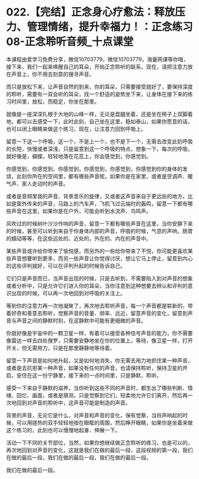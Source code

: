 # 022.【完结】正念身心疗愈法：释放压力、管理情绪，提升幸福力！：正念练习08-正念聆听音频_十点课堂

本课程由爱学习免费分享，微信10703779，微信10703779，海量网课等你哦，接下来，我们一起来唤醒自己的耳朵，开始正念聆听的联系，现在，请把注意力放在声音上，你不用去刻意的搜寻声音。

而只是放松下来，让声音自然的到来，你的耳朵，只需要接受就好了，要保持深度的聆听，需要有一双会听的耳朵，找一个舒适的姿势坐下来，让身体在接下来的练习时间里，放松，而稳定，你坐在那里。

就像是一座深深扎根于大地的山峰一样，无论是盘腿坐着，还是坐在椅子上双脚着地，都可以去感受一下，此时此刻，自己坐在这里，稳如泰山，如果你愿意的话，也可以闭上眼睛来做这个练习，现在，让注意力回到呼吸上。

留意一下这一个呼吸，这一个，不是上一个，也不是下一个，无需去改变此刻呼吸的长短，快慢或者深浅，只是留意到这一个呼吸的特点，想象一下，每次的呼吸，就好像是，蝴蝶，轻轻地落在花蕊上，你会感觉到，你感觉到。

你感觉到，你感觉到，你感觉到，你感觉到，你感觉到，你感觉到你的身体的发烧，此刻你所在的空间里，都有哪些声音呢，如果你是在家里，或者是空调声、暖气声、家人走动时的声音。

或者是音频里我的声音、背景音乐的旋律，又或者这声音来自于更远些的地方，比如是窗外传来的声音，马路上的汽车声，飞机飞过云端时的轰鸣，留意一下都有哪些声音在这里，如果你是在户外，可能会听到水流声、鸟鸣声。

风吹过的时候树叶沙沙作响的声音，留意一下都有哪些声音在这里，当你安静下来的时候，甚至可以听到来自于你身体内部的声音，呼吸的时候，气息的声响，肠胃的蠕动等等，在这些远处的、近处的，外在的、内在的声音中。

某些声音或许给你带来了愉悦感，而另外的一些给你带来了不悦，你可能更喜欢某些声音想要听到更多，而另一些声音让你觉得讨厌，想让它马上停止，留意到内心的这些评判就好，可以在评判升起的时候告诉自己。

它们只是声音而已，当声音出现的时候，只是去听到，不需要陷入到对声音的想象或者分析中，只是允许它们进入你的耳朵，当你注意到这种想要去辨认和评判的意识出现的时候，可以再一次地回到对呼吸的关注上。

等到你的注意力再一次地凝聚了，再次地去聆听声音，每一个声音都是崭新的，带着好奇和善意去聆听，觉察声音的音量、频率、远近，留意声音的变化，留意到声音与声音之间的静默时刻，在这静默中可能有更细微的声音。

你就好像是宇宙中的一颗卫星一样，有着可以接受各种信号声音的能力，你不需要像雷达一样去四处搜罗，只需要安静地坐在你的位置上，等待，像卫星一样，打开开关，但无需用力，只是在那里静静地等待着。

留意一下声音是如何地升起，又是如何地消失，你无需去用力地抓住某一种声音，或者是去抗拒某一种声音，如果没有任何的声音，也请保持聆听，保持卫星的开启，安住在这一份宁静里，接下来的一点时间里，只是静默，聆听。

感受一下来自于静默的滋养，当你听到这些不同的声音时，都生出了哪些判断、情绪、回忆、画面，或者是猜测，只是觉察到它们，轻柔地允许它们离开，然后再一次地回到对声音的聆听中，这声音可能是制造的声音。

背景的声音，无论它是什么，对声音和声音的变化，保有觉察，当铃声响起的时候，可以用搓热的双手轻轻地按在眼眶的周围，然后睁开眼睛，如果你是坐着来做这个练习的，此刻也可以慢慢地起身、伸展一下。

活动一下不同的关节部位，当然，如果你想继续做正念聆听的练习，也是可以的，再次地回到对声音的变化，这就是我们在做的最后一段，这段视频的第一段，我们在做的最后一段，我们在做的最后一段，我们在做的最后一段。

我们在做的最后一段。